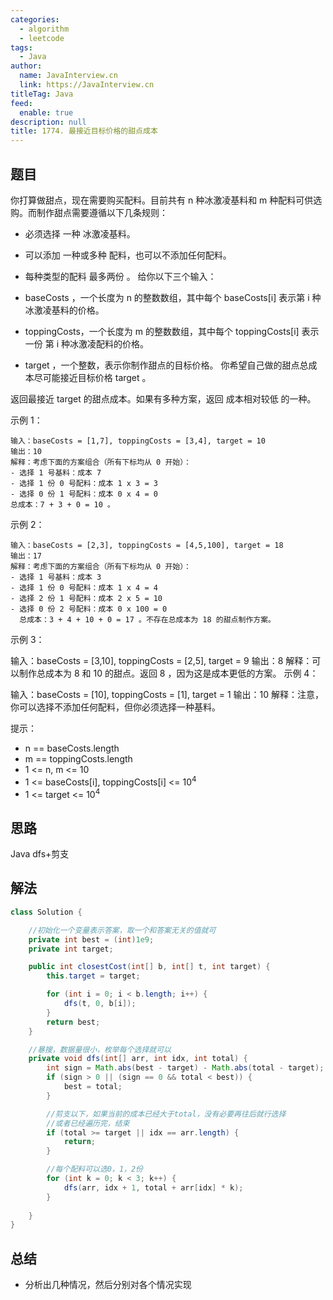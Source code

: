 ```yaml
---
categories: 
  - algorithm
  - leetcode
tags: 
  - Java
author: 
  name: JavaInterview.cn
  link: https://JavaInterview.cn
titleTag: Java
feed: 
  enable: true
description: null
title: 1774. 最接近目标价格的甜点成本
---
```


## 题目

你打算做甜点，现在需要购买配料。目前共有 n 种冰激凌基料和 m 种配料可供选购。而制作甜点需要遵循以下几条规则：

* 必须选择 一种 冰激凌基料。
* 可以添加 一种或多种 配料，也可以不添加任何配料。
* 每种类型的配料 最多两份 。
给你以下三个输入：

* baseCosts ，一个长度为 n 的整数数组，其中每个 baseCosts[i] 表示第 i 种冰激凌基料的价格。
* toppingCosts，一个长度为 m 的整数数组，其中每个 toppingCosts[i] 表示 一份 第 i 种冰激凌配料的价格。
* target ，一个整数，表示你制作甜点的目标价格。
你希望自己做的甜点总成本尽可能接近目标价格 target 。

返回最接近 target 的甜点成本。如果有多种方案，返回 成本相对较低 的一种。



示例 1：

    输入：baseCosts = [1,7], toppingCosts = [3,4], target = 10
    输出：10
    解释：考虑下面的方案组合（所有下标均从 0 开始）：
    - 选择 1 号基料：成本 7
    - 选择 1 份 0 号配料：成本 1 x 3 = 3
    - 选择 0 份 1 号配料：成本 0 x 4 = 0
    总成本：7 + 3 + 0 = 10 。
  
示例 2：

    输入：baseCosts = [2,3], toppingCosts = [4,5,100], target = 18
    输出：17
    解释：考虑下面的方案组合（所有下标均从 0 开始）：
    - 选择 1 号基料：成本 3
    - 选择 1 份 0 号配料：成本 1 x 4 = 4
    - 选择 2 份 1 号配料：成本 2 x 5 = 10
    - 选择 0 份 2 号配料：成本 0 x 100 = 0
      总成本：3 + 4 + 10 + 0 = 17 。不存在总成本为 18 的甜点制作方案。
  
示例 3：

  输入：baseCosts = [3,10], toppingCosts = [2,5], target = 9
  输出：8
  解释：可以制作总成本为 8 和 10 的甜点。返回 8 ，因为这是成本更低的方案。
示例 4：

  输入：baseCosts = [10], toppingCosts = [1], target = 1
  输出：10
  解释：注意，你可以选择不添加任何配料，但你必须选择一种基料。


提示：

* n == baseCosts.length
* m == toppingCosts.length
* 1 <= n, m <= 10
* 1 <= baseCosts[i], toppingCosts[i] <= 10<sup>4</sup>
* 1 <= target <= 10<sup>4</sup>

## 思路

Java dfs+剪支

## 解法
```java
class Solution {

    //初始化一个变量表示答案，取一个和答案无关的值就可
    private int best = (int)1e9;
    private int target;

    public int closestCost(int[] b, int[] t, int target) {
        this.target = target;

        for (int i = 0; i < b.length; i++) {
            dfs(t, 0, b[i]);
        }
        return best;
    }

    //暴搜，数据量很小，枚举每个选择就可以
    private void dfs(int[] arr, int idx, int total) {
        int sign = Math.abs(best - target) - Math.abs(total - target);
        if (sign > 0 || (sign == 0 && total < best)) {
            best = total;
        }

        //剪支以下，如果当前的成本已经大于total，没有必要再往后就行选择
        //或者已经遍历完，结束
        if (total >= target || idx == arr.length) {
            return;
        }

        //每个配料可以选0，1，2份
        for (int k = 0; k < 3; k++) {
            dfs(arr, idx + 1, total + arr[idx] * k);
        }
        
    }
}

```

## 总结

- 分析出几种情况，然后分别对各个情况实现 
